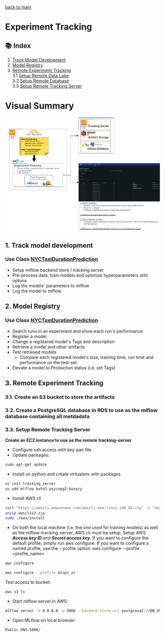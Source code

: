[back to main ](../README.md)
# Experiment Tracking

## 📚 Index

1. [Track Model Development](#01-track-model-development)<br>
2. [Model Registry](#02-model-registry)<br>
3. [Remote Experiment Tracking](#03-setup-remote-mlflow)<br>
    3.1 [Setup Remote Data Lake](#031-step-1-setup-remote-data-lake)  
    3.2 [Setup Remote Database](#032-step-2-setup-remote-database)  
    3.3 [Setup Remote Tracking Server](#033-step-3-setup-remote-tracking-server)  

# Visual Summary
![Experiment-Tracking-Visual-Summary](../Visual_Summaries/W2-Experiment-Tracking_v2.png)

## 1. Track model development <a name="01-track-model-development"></a>
### Use Class [NYCTaxiDurationPrediction](duration_prediction.py)
- Setup mlflow backend store / tracking server
- Pre-process data, train models and optimize hyperparameters with optuna
- Log the models' parameters to mlflow
- Log the model to mlflow



## 2. Model Registry <a name="02-model-registry"></a>
### Use Class [NYCTaxiDurationPrediction](model_registry.py)
- Search runs in an experiment and show each run's performance
- Register a model
- Change a registered model's Tags and description
- Retrieve a model and other artifacts
- Test retrieved models
    - Compare each registered model's size, training time, run time and performance on the test-set
- Elevate a model to Production status (i.e. set Tags)



## 3. Remote Experiment Tracking <a name="03-setup-remote-mlflow"></a>
### 3.1. Create an S3 bucket to store the artifacts <a name="031-step-1-setup-remote-data-lake"></a>
### 3.2. Create a PostgreSQL database in RDS to use as the mlflow database containing all metdadata <a name="032-step-2-setup-remote-database"></a>
### 3.3. Setup Remote Tracking Server <a name="033-step-3-setup-remote-tracking-server"></a>
**Create an EC2 instance to use as the remote tracking-server**
- Configure ssh access with key-pair file
- Update packages:
```bash
sudo apt-get update
```
- Install uv python and create virtualenv with packages
```bash
uv init tracking_server
uv add mlflow boto3 psycopg2-binary
```

- Install AWS cli
```bash
curl "https://awscli.amazonaws.com/awscli-exe-linux-x86_64.zip" -o "awscliv2.zip"
unzip awscliv2.zip
sudo ./aws/install
```

- On both the local machine (i.e. the one used for training models) as well as the mlflow-tracking-server, AWS cli must be setup.
Setup AWS ***Access key ID*** and ***Secret access key***. If you want to configure the default profile, simply run aws configure. If you want to configure a named profile, use the --profile option: aws configure --profile <profile_name>
```bash
aws configure
```
```bash
aws configure --profile mlops_zc
```

Test access to bucket:
```bash
aws s3 ls
```

- Start mlflow server in AWS:
```bash
mlflow server -h 0.0.0.0 -p 5000 --backend-store-uri postgresql://DB_USER:DB_PASSWORD@DB_ENDPOINT:5432/DB_NAME --default-artifact-root s3://S3_BUCKET_NAME
```
- Open MLflow on local browser:
```bash
Public DNS:5000/
```






